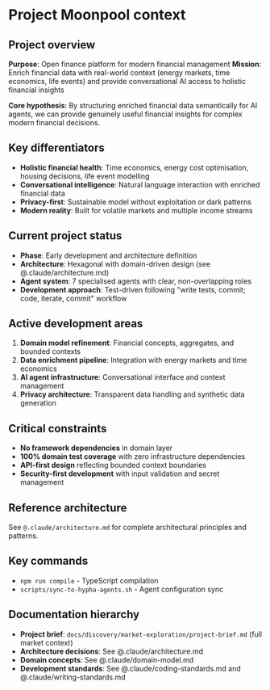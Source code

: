 # Project Moonpool context

## Project overview
**Purpose**: Open finance platform for modern financial management
**Mission**: Enrich financial data with real-world context (energy markets, time economics, life events) and provide conversational AI access to holistic financial insights

**Core hypothesis**: By structuring enriched financial data semantically for AI agents, we can provide genuinely useful financial insights for complex modern financial decisions.

## Key differentiators
- **Holistic financial health**: Time economics, energy cost optimisation, housing decisions, life event modelling
- **Conversational intelligence**: Natural language interaction with enriched financial data
- **Privacy-first**: Sustainable model without exploitation or dark patterns
- **Modern reality**: Built for volatile markets and multiple income streams

## Current project status
- **Phase**: Early development and architecture definition
- **Architecture**: Hexagonal with domain-driven design (see @.claude/architecture.md)
- **Agent system**: 7 specialised agents with clear, non-overlapping roles
- **Development approach**: Test-driven following "write tests, commit; code, iterate, commit" workflow

## Active development areas
1. **Domain model refinement**: Financial concepts, aggregates, and bounded contexts
2. **Data enrichment pipeline**: Integration with energy markets and time economics
3. **AI agent infrastructure**: Conversational interface and context management
4. **Privacy architecture**: Transparent data handling and synthetic data generation

## Critical constraints
- **No framework dependencies** in domain layer
- **100% domain test coverage** with zero infrastructure dependencies
- **API-first design** reflecting bounded context boundaries
- **Security-first development** with input validation and secret management

## Reference architecture
See `@.claude/architecture.md` for complete architectural principles and patterns.

## Key commands
- `npm run compile` - TypeScript compilation
- `scripts/sync-to-hypha-agents.sh` - Agent configuration sync

## Documentation hierarchy
- **Project brief**: `docs/discovery/market-exploration/project-brief.md` (full market context)
- **Architecture decisions**: See @.claude/architecture.md
- **Domain concepts**: See @.claude/domain-model.md
- **Development standards**: See @.claude/coding-standards.md and @.claude/writing-standards.md